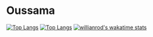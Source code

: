 # Oussama
[![Top Langs](https://github-readme-stats.vercel.app/api/top-langs/?username=LariouchOussama)](https://github.com/LariouchOussama/github-readme-stats)
[![Top Langs](https://github-readme-stats.vercel.app/api/top-langs/?username=LariouchOussama&layout=compact)](https://github.com/LariouchOussama/github-readme-stats)
[![willianrod's wakatime stats](https://github-readme-stats.vercel.app/api/wakatime?username=LariouchOussama)](https://github.com/LariouchOussama/github-readme-stats)
